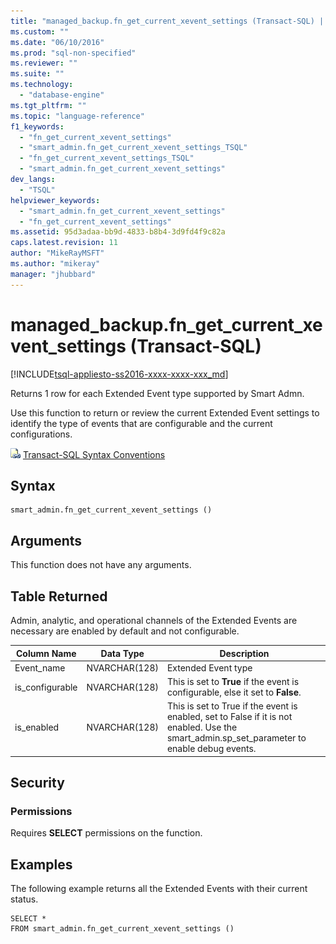 ```yaml
---
title: "managed_backup.fn_get_current_xevent_settings (Transact-SQL) | Microsoft Docs"
ms.custom: ""
ms.date: "06/10/2016"
ms.prod: "sql-non-specified"
ms.reviewer: ""
ms.suite: ""
ms.technology: 
  - "database-engine"
ms.tgt_pltfrm: ""
ms.topic: "language-reference"
f1_keywords: 
  - "fn_get_current_xevent_settings"
  - "smart_admin.fn_get_current_xevent_settings_TSQL"
  - "fn_get_current_xevent_settings_TSQL"
  - "smart_admin.fn_get_current_xevent_settings"
dev_langs: 
  - "TSQL"
helpviewer_keywords: 
  - "smart_admin.fn_get_current_xevent_settings"
  - "fn_get_current_xevent_settings"
ms.assetid: 95d3adaa-bb9d-4833-b8b4-3d9fd4f9c82a
caps.latest.revision: 11
author: "MikeRayMSFT"
ms.author: "mikeray"
manager: "jhubbard"
---
```

# managed_backup.fn_get_current_xevent_settings (Transact-SQL)
[!INCLUDE[tsql-appliesto-ss2016-xxxx-xxxx-xxx_md](../../includes/tsql-appliesto-ss2016-xxxx-xxxx-xxx-md.md)]

  Returns 1 row for each Extended Event type supported by Smart Admn.  
  
 Use this function to return or review the current Extended Event settings to identify the type of events that are configurable and the current configurations.  
  
 ![Topic link icon](../../database-engine/configure-windows/media/topic-link.gif "Topic link icon") [Transact-SQL Syntax Conventions](../../t-sql/language-elements/transact-sql-syntax-conventions-transact-sql.md)  
  
## Syntax  
  
```tsql  
smart_admin.fn_get_current_xevent_settings ()   
```  
  
##  <a name="Arguments"></a> Arguments  
 This function does not have any arguments.  
  
## Table Returned  
 Admin, analytic, and operational channels of the Extended Events are necessary are enabled by default and not configurable.  
  
|Column Name|Data Type|Description|  
|-----------------|---------------|-----------------|  
|Event_name|NVARCHAR(128)|Extended Event type|  
|is_configurable|NVARCHAR(128)|This is set to **True** if the event is configurable, else it set to **False**.|  
|is_enabled|NVARCHAR(128)|This is set to True if the event is enabled, set to False if it is not enabled. Use the smart_admin.sp_set_parameter to enable debug events.|  
  
## Security  
  
### Permissions  
 Requires **SELECT** permissions on the function.  
  
## Examples  
 The following example returns all the Extended Events with their current status.  
  
```  
SELECT *   
FROM smart_admin.fn_get_current_xevent_settings ()  
  
```  
  
  
